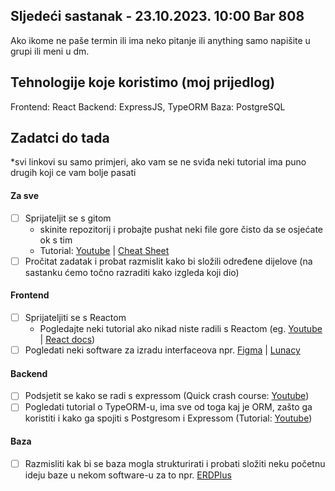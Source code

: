 ## Sljedeći sastanak - 23.10.2023. 10:00 Bar 808
Ako ikome ne paše termin ili ima neko pitanje ili anything samo napišite u grupi ili meni u dm.

## Tehnologije koje koristimo (moj prijedlog)
Frontend: React
Backend: ExpressJS, TypeORM
Baza: PostgreSQL

## Zadatci do tada
*svi linkovi su samo primjeri, ako vam se ne sviđa neki tutorial ima puno drugih koji ce vam bolje pasati
#### Za sve
- [ ] Sprijateljit se s gitom 
	- skinite repozitorij i probajte pushat neki file gore čisto da se osjećate ok s tim
	- Tutorial: [Youtube](https://www.youtube.com/watch?v=tRZGeaHPoaw) | [Cheat Sheet](https://education.github.com/git-cheat-sheet-education.pdf)
- [ ] Pročitat zadatak i probat razmislit kako bi složili određene dijelove (na sastanku ćemo točno razraditi kako izgleda koji dio)
#### Frontend
- [ ] Sprijateljiti se s Reactom
	- Pogledajte neki tutorial ako nikad niste radili s Reactom (eg. [Youtube](https://www.youtube.com/watch?v=SqcY0GlETPk) | [React docs](https://react.dev/learn))
- [ ] Pogledati neki software za izradu interfaceova npr. [Figma](https://www.figma.com) | [Lunacy](https://icons8.com/lunacy)
#### Backend
- [ ] Podsjetit se kako se radi s expressom (Quick crash course: [Youtube](https://www.youtube.com/watch?v=SccSCuHhOw0))
- [ ] Pogledati tutorial o TypeORM-u, ima sve od toga kaj je ORM, zašto ga koristiti i kako ga spojiti s Postgresom i Expressom (Tutorial: [Youtube](https://www.youtube.com/watch?v=JaTbzPcyiOE))
#### Baza
- [ ] Razmisliti kak bi se baza mogla strukturirati i probati složiti neku početnu ideju baze u nekom software-u za to npr. [ERDPlus](https://erdplus.com/)

